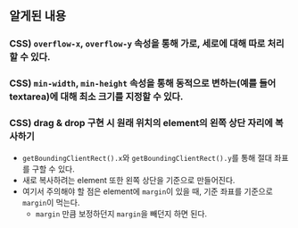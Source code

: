 ## 알게된 내용

### CSS) `overflow-x`, `overflow-y` 속성을 통해 가로, 세로에 대해 따로 처리할 수 있다.

### CSS) `min-width`, `min-height` 속성을 통해 동적으로 변하는(예를 들어 textarea)에 대해 최소 크기를 지정할 수 있다.

### CSS) drag & drop 구현 시 원래 위치의 element의 왼쪽 상단 자리에 복사하기
- `getBoundingClientRect().x`와 `getBoundingClientRect().y`를 통해 절대 좌표를 구할 수 있다.
- 새로 복사하려는 element 또한 왼쪽 상단을 기준으로 만들어진다.
- 여기서 주의해야 할 점은 element에 `margin`이 있을 때, 기준 좌표를 기준으로 `margin`이 먹는다.
  - `margin` 만큼 보정하던지 `margin`을 빼던지 하면 된다.
